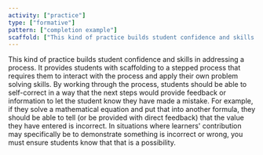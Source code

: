 ```yaml
---
activity: ["practice"]
type: ["formative"]
pattern: ["completion example"]
scaffold: ["This kind of practice builds student confidence and skills in addressing a process. It provides students with scaffolding to a stepped process that requires them to interact with the process and apply their own problem solving skills. By working through the process, students should be able to self-correct in a way that the next steps would provide feedback or information to let the student know they have made a mistake. For example, if they solve a mathematical equation and put that into another formula, they should be able to tell (or be provided with direct feedback) that the value they have entered is incorrect. In situations where learners' contribution may specifically be to demonstrate something is incorrect or wrong, you must ensure students know that that is a possibility. "]
---
```


This kind of practice builds student confidence and skills in addressing a process. It provides students with scaffolding to a stepped process that requires them to interact with the process and apply their own problem solving skills. By working through the process, students should be able to self-correct in a way that the next steps would provide feedback or information to let the student know they have made a mistake. For example, if they solve a mathematical equation and put that into another formula, they should be able to tell (or be provided with direct feedback) that the value they have entered is incorrect. In situations where learners' contribution may specifically be to demonstrate something is incorrect or wrong, you must ensure students know that that is a possibility.
